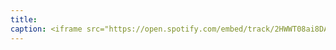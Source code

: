 ```yaml
---
title: 
caption: <iframe src="https://open.spotify.com/embed/track/2HWWT08ai8DACYPILrRwVG" width="100%" height="80" frameBorder="0" allowtransparency="true" allow="encrypted-media"></iframe>
---
```

